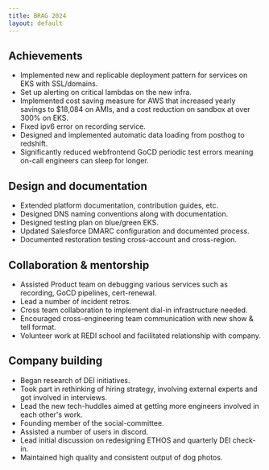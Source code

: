 ```yaml
---
title: BRAG 2024
layout: default
---
```


Achievements
------------

*   Implemented new and replicable deployment pattern for services on EKS with SSL/domains.
*   Set up alerting on critical lambdas on the new infra.
*   Implemented cost saving measure for AWS that increased yearly savings to $18,084 on AMIs, and a cost reduction on sandbox at over 300% on EKS.
*   Fixed ipv6 error on recording service.
*   Designed and implemented automatic data loading from posthog to redshift.
*   Significantly reduced webfrontend GoCD periodic test errors meaning on-call engineers can sleep for longer.

Design and documentation
------------------------

*   Extended platform documentation, contribution guides, etc.
*   Designed DNS naming conventions along with documentation.
*   Designed testing plan on blue/green EKS.
*   Updated Salesforce DMARC configuration and documented process.
*   Documented restoration testing cross-account and cross-region.

Collaboration & mentorship
--------------------------
*   Assisted Product team on debugging various services such as recording, GoCD pipelines, cert-renewal.
*   Lead a number of incident retros.
*   Cross team collaboration to implement dial-in infrastructure needed.
*   Encouraged cross-engineering team communication with new show & tell format.
*   Volunteer work at REDI school and facilitated relationship with company.

Company building
----------------

*   Began research of DEI initiatives.
*   Took part in rethinking of hiring strategy, involving external experts and got involved in interviews.
*   Lead the new tech-huddles aimed at getting more engineers involved in each other's work.
*   Founding member of the social-committee.
*   Assisted a number of users in discord.
*   Lead initial discussion on redesigning ETHOS and quarterly DEI check-in.
*   Maintained high quality and consistent output of dog photos.